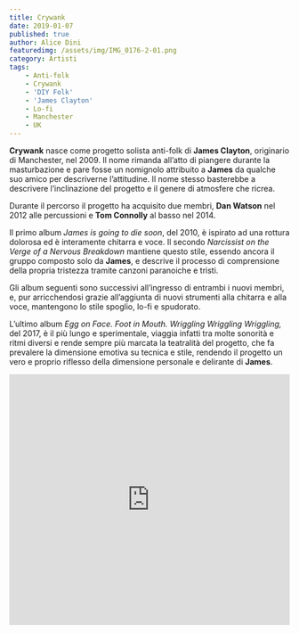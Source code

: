 ```yaml
---
title: Crywank
date: 2019-01-07
published: true
author: Alice Dini
featuredimg: /assets/img/IMG_0176-2-01.png
category: Artisti
tags:
    - Anti-folk
    - Crywank
    - 'DIY Folk'
    - 'James Clayton'
    - Lo-fi
    - Manchester
    - UK
---
```

**Crywank** nasce come progetto solista anti-folk di **James Clayton**, originario di Manchester, nel 2009. Il nome rimanda all’atto di piangere durante la masturbazione e pare fosse un nomignolo attribuito a **James** da qualche suo amico per descriverne l’attitudine. Il nome stesso basterebbe a descrivere l’inclinazione del progetto e il genere di atmosfere che ricrea.

Durante il percorso il progetto ha acquisito due membri, **Dan Watson** nel 2012 alle percussioni e **Tom Connolly** al basso nel 2014.

Il primo album *James is going to die soon*, del 2010, è ispirato ad una rottura dolorosa ed è interamente chitarra e voce. Il secondo *Narcissist on the Verge of a Nervous Breakdown* mantiene questo stile, essendo ancora il gruppo composto solo da **James**, e descrive il processo di comprensione della propria tristezza tramite canzoni paranoiche e tristi.

Gli album seguenti sono successivi all’ingresso di entrambi i nuovi membri, e, pur arricchendosi grazie all’aggiunta di nuovi strumenti alla chitarra e alla voce, mantengono lo stile spoglio, lo-fi e spudorato.

L’ultimo album *Egg on Face. Foot in Mouth. Wriggling Wriggling Wriggling,* del 2017, è il più lungo e sperimentale, viaggia infatti tra molte sonorità e ritmi diversi e rende sempre più marcata la teatralità del progetto, che fa prevalere la dimensione emotiva su tecnica e stile, rendendo il progetto un vero e proprio riflesso della dimensione personale e delirante di **James**.

<iframe frameborder="no" height="450" scrolling="no" src="http://w.soundcloud.com/player/?url=http%3A//api.soundcloud.com/playlists/681479904&color=%23000000&auto_play=false&hide_related=false&show_comments=true&show_user=true&show_reposts=false&show_teaser=true&visual=true" width="100%"></iframe>

